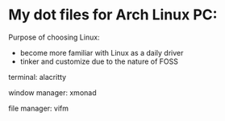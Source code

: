 # My dot files for Arch Linux PC:

Purpose of choosing Linux:
- become more familiar with Linux as a daily driver
- tinker and customize due to the nature of FOSS 


terminal: alacritty  

window manager: xmonad    

file manager: vifm


